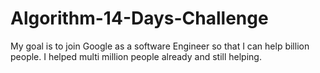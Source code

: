 # Algorithm-14-Days-Challenge
My goal is to join Google as a software Engineer so that I can help billion people. I helped multi million people already and still helping.

